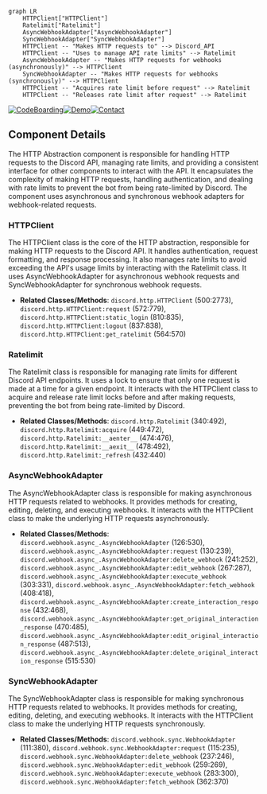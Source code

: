 ```mermaid
graph LR
    HTTPClient["HTTPClient"]
    Ratelimit["Ratelimit"]
    AsyncWebhookAdapter["AsyncWebhookAdapter"]
    SyncWebhookAdapter["SyncWebhookAdapter"]
    HTTPClient -- "Makes HTTP requests to" --> Discord_API
    HTTPClient -- "Uses to manage API rate limits" --> Ratelimit
    AsyncWebhookAdapter -- "Makes HTTP requests for webhooks (asynchronously)" --> HTTPClient
    SyncWebhookAdapter -- "Makes HTTP requests for webhooks (synchronously)" --> HTTPClient
    HTTPClient -- "Acquires rate limit before request" --> Ratelimit
    HTTPClient -- "Releases rate limit after request" --> Ratelimit
```
[![CodeBoarding](https://img.shields.io/badge/Generated%20by-CodeBoarding-9cf?style=flat-square)](https://github.com/CodeBoarding/CodeBoarding)[![Demo](https://img.shields.io/badge/Try%20our-Demo-blue?style=flat-square)](https://www.codeboarding.org/demo)[![Contact](https://img.shields.io/badge/Contact%20us%20-%20codeboarding@gmail.com-lightgrey?style=flat-square)](mailto:codeboarding@gmail.com)

## Component Details

The HTTP Abstraction component is responsible for handling HTTP requests to the Discord API, managing rate limits, and providing a consistent interface for other components to interact with the API. It encapsulates the complexity of making HTTP requests, handling authentication, and dealing with rate limits to prevent the bot from being rate-limited by Discord. The component uses asynchronous and synchronous webhook adapters for webhook-related requests.

### HTTPClient
The HTTPClient class is the core of the HTTP abstraction, responsible for making HTTP requests to the Discord API. It handles authentication, request formatting, and response processing. It also manages rate limits to avoid exceeding the API's usage limits by interacting with the Ratelimit class. It uses AsyncWebhookAdapter for asynchronous webhook requests and SyncWebhookAdapter for synchronous webhook requests.
- **Related Classes/Methods**: `discord.http.HTTPClient` (500:2773), `discord.http.HTTPClient:request` (572:779), `discord.http.HTTPClient:static_login` (810:835), `discord.http.HTTPClient:logout` (837:838), `discord.http.HTTPClient:get_ratelimit` (564:570)

### Ratelimit
The Ratelimit class is responsible for managing rate limits for different Discord API endpoints. It uses a lock to ensure that only one request is made at a time for a given endpoint. It interacts with the HTTPClient class to acquire and release rate limit locks before and after making requests, preventing the bot from being rate-limited by Discord.
- **Related Classes/Methods**: `discord.http.Ratelimit` (340:492), `discord.http.Ratelimit:acquire` (449:472), `discord.http.Ratelimit:__aenter__` (474:476), `discord.http.Ratelimit:__aexit__` (478:492), `discord.http.Ratelimit:_refresh` (432:440)

### AsyncWebhookAdapter
The AsyncWebhookAdapter class is responsible for making asynchronous HTTP requests related to webhooks. It provides methods for creating, editing, deleting, and executing webhooks. It interacts with the HTTPClient class to make the underlying HTTP requests asynchronously.
- **Related Classes/Methods**: `discord.webhook.async_.AsyncWebhookAdapter` (126:530), `discord.webhook.async_.AsyncWebhookAdapter:request` (130:239), `discord.webhook.async_.AsyncWebhookAdapter:delete_webhook` (241:252), `discord.webhook.async_.AsyncWebhookAdapter:edit_webhook` (267:287), `discord.webhook.async_.AsyncWebhookAdapter:execute_webhook` (303:331), `discord.webhook.async_.AsyncWebhookAdapter:fetch_webhook` (408:418), `discord.webhook.async_.AsyncWebhookAdapter:create_interaction_response` (432:468), `discord.webhook.async_.AsyncWebhookAdapter:get_original_interaction_response` (470:485), `discord.webhook.async_.AsyncWebhookAdapter:edit_original_interaction_response` (487:513), `discord.webhook.async_.AsyncWebhookAdapter:delete_original_interaction_response` (515:530)

### SyncWebhookAdapter
The SyncWebhookAdapter class is responsible for making synchronous HTTP requests related to webhooks. It provides methods for creating, editing, deleting, and executing webhooks. It interacts with the HTTPClient class to make the underlying HTTP requests synchronously.
- **Related Classes/Methods**: `discord.webhook.sync.WebhookAdapter` (111:380), `discord.webhook.sync.WebhookAdapter:request` (115:235), `discord.webhook.sync.WebhookAdapter:delete_webhook` (237:246), `discord.webhook.sync.WebhookAdapter:edit_webhook` (259:269), `discord.webhook.sync.WebhookAdapter:execute_webhook` (283:300), `discord.webhook.sync.WebhookAdapter:fetch_webhook` (362:370)